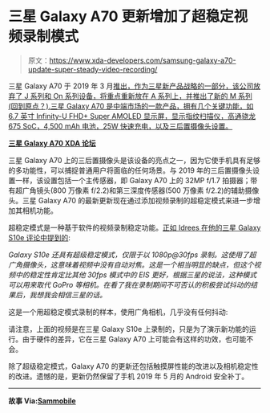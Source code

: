 # 三星 Galaxy A70 更新增加了超稳定视频录制模式

> 原文：<https://www.xda-developers.com/samsung-galaxy-a70-update-super-steady-video-recording/>

三星 Galaxy A70 于 2019 年 3 月[推出，作为三星新产品战略的一部分，该公司放弃了 J 系列和 On 系列设备，将重点重新放在 A 系列上，并推出了新的 M 系列(回到原点？).三星 Galaxy A70 是中端市场的一款产品，拥有几个关键功能，如 6.7 英寸 Infinity-U FHD+ Super AMOLED 显示屏，显示指纹扫描仪，高通骁龙 675 SoC，4,500 mAh 电池，25W 快速充电，以及三后置摄像头设置。](https://www.xda-developers.com/samsung-galaxy-a70-launched/)

**[三星 Galaxy A70 XDA 论坛](https://forum.xda-developers.com/galaxy-a70)**

三星 Galaxy A70 上的三后置摄像头是该设备的亮点之一，因为它使手机具有足够的多功能性，可以捕捉普通用户将面临的任何场景。与 2019 年的三后置摄像头设置一样，该设置包括一个主传感器，即 Galaxy A70 上的 32MP f/1.7 拍摄器；带有超广角镜头(800 万像素 f/2.2)和第三深度传感器(500 万像素 f/2.2)的辅助摄像头。三星 Galaxy A70 的最新更新现在通过添加视频录制的超稳定模式来进一步增加其相机功能。

超稳定模式是一种基于软件的视频录制稳定功能。[正如 Idrees 在他的三星 Galaxy S10e 评论中提到的](https://www.xda-developers.com/samsung-galaxy-s10e-review-exynos/):

*Galaxy S10e 还具有超级稳定模式，仅限于以 1080p@30fps 录制。这使用了超广角摄像头，这意味着视频中没有自动对焦。这是一个相当明显的缺点，但这个视频中的稳定性肯定比其他 30fps 模式中的 EIS 更好，根据三星的说法，这种模式可以用来取代 GoPro 等相机。在看了我在录制期间不可否认的积极尝试抖动的结果后，我想我会相信三星的话。*

这是一个用超稳定模式录制的样本，使用广角相机，几乎没有任何抖动:

请注意，上面的视频是在三星 Galaxy S10e 上录制的，只是为了演示新功能的运行。由于硬件的差异，它在三星 Galaxy A70 上可能会有这样的功效，也可能不会。

除了超级稳定模式，Galaxy A70 的更新还包括触摸屏性能的改进以及相机稳定性的改进。遗憾的是，更新仍然保留了手机 2019 年 5 月的 Android 安全补丁。

* * *

**故事 Via:[Sammobile](https://www.sammobile.com/news/galaxy-a70-update-brings-super-steady-camera-feature/)**